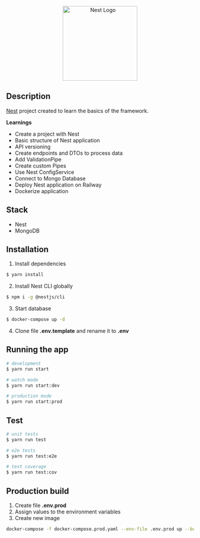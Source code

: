 <p align="center">
  <a href="http://nestjs.com/" target="blank"><img src="https://nestjs.com/img/logo-small.svg" width="200" alt="Nest Logo" /></a>
</p>

## Description

[Nest](https://github.com/nestjs/nest) project created to learn the basics of the framework.

__Learnings__

- Create a project with Nest
- Basic structure of Nest application
- API versioning
- Create endpoints and DTOs to process data
- Add ValidationPipe
- Create custom Pipes
- Use Nest ConfigService
- Connect to Mongo Database
- Deploy Nest application on Railway
- Dockerize application

## Stack

* Nest
* MongoDB

## Installation

1. Install dependencies
```bash
$ yarn install
```

2. Install Nest CLI globally
```bash
$ npm i -g @nestjs/cli
```

3. Start database
```bash
$ docker-compose up -d
```

4. Clone file __.env.template__ and rename it to __.env__

## Running the app

```bash
# development
$ yarn run start

# watch mode
$ yarn run start:dev

# production mode
$ yarn run start:prod
```

## Test

```bash
# unit tests
$ yarn run test

# e2e tests
$ yarn run test:e2e

# test coverage
$ yarn run test:cov
```

## Production build

1. Create file __.env.prod__
2. Assign values to the environment variables
3. Create new image
```bash
docker-compose -f docker-compose.prod.yaml --env-file .env.prod up --build
```